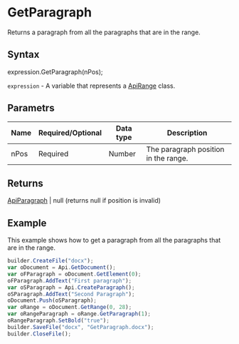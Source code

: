 # GetParagraph

Returns a paragraph from all the paragraphs that are in the range.

## Syntax

expression.GetParagraph(nPos);

`expression` - A variable that represents a [ApiRange](../ApiRange.md) class.

## Parametrs

| **Name** | **Required/Optional** | **Data type** | **Description** |
| ------------- | ------------- | ------------- | ------------- |
| nPos | Required | Number | The paragraph position in the range. |

## Returns

[ApiParagraph](../../ApiParagraph/ApiParagraph.md) &#124; null (returns null if position is invalid)

## Example

This example shows how to get a paragraph from all the paragraphs that are in the range.

```javascript
builder.CreateFile("docx");
var oDocument = Api.GetDocument();
var oFParagraph = oDocument.GetElement(0);
oFParagraph.AddText("First paragraph");
var oSParagraph = Api.CreateParagraph();
oSParagraph.AddText("Second Paragraph");
oDocument.Push(oSParagraph);
var oRange = oDocument.GetRange(0, 28);
var oRangeParagraph = oRange.GetParagraph(1);
oRangeParagraph.SetBold("true");
builder.SaveFile("docx", "GetParagraph.docx");
builder.CloseFile();
```
